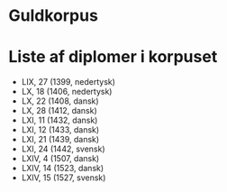 # Guldkorpus

# Liste af diplomer i korpuset
- LIX, 27 (1399, nedertysk)
- LX, 18 (1406, nedertysk)
- LX, 22 (1408, dansk)
- LX, 28 (1412, dansk)
- LXI, 11 (1432, dansk)
- LXI, 12 (1433, dansk)
- LXI, 21 (1439, dansk)
- LXI, 24 (1442, svensk)
- LXIV, 4 (1507, dansk)
- LXIV, 14 (1523, dansk)
- LXIV, 15 (1527, svensk)
